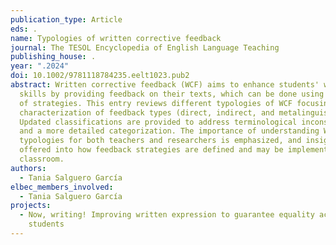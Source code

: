 ```yaml
---
publication_type: Article
eds: .
name: Typologies of written corrective feedback
journal: The TESOL Encyclopedia of English Language Teaching
publishing_house: .
year: ".2024"
doi: 10.1002/9781118784235.eelt1023.pub2
abstract: Written corrective feedback (WCF) aims to enhance students' writing
  skills by providing feedback on their texts, which can be done using a variety
  of strategies. This entry reviews different typologies of WCF focusing on the
  characterization of feedback types (direct, indirect, and metalinguistic).
  Updated classifications are provided to address terminological inconsistencies
  and a more detailed categorization. The importance of understanding WCF
  typologies for both teachers and researchers is emphasized, and insights
  offered into how feedback strategies are defined and may be implemented in the
  classroom.
authors:
  - Tania Salguero García
elbec_members_involved:
  - Tania Salguero García
projects:
  - Now, writing! Improving written expression to guarantee equality across
    students
---
```

